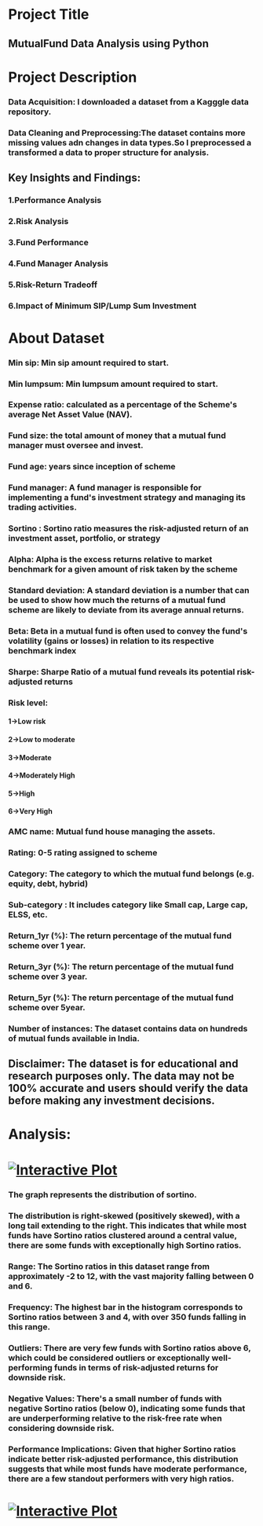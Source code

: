 # Project Title
## MutualFund Data Analysis using Python 
# Project Description
### Data Acquisition: I downloaded a dataset from a Kagggle data repository.
### Data Cleaning and Preprocessing:The dataset contains more missing values adn changes in data types.So I preprocessed a transformed a data to proper structure for analysis.
## Key Insights and Findings:
### 1.Performance Analysis
### 2.Risk Analysis
### 3.Fund Performance
### 4.Fund Manager Analysis
### 5.Risk-Return Tradeoff
### 6.Impact of Minimum SIP/Lump Sum Investment
# About Dataset
### Min sip: Min sip amount required to start.
### Min lumpsum: Min lumpsum amount required to start.
### Expense ratio: calculated as a percentage of the Scheme's average Net Asset Value (NAV).
### Fund size: the total amount of money that a mutual fund manager must oversee and invest.
### Fund age: years since inception of scheme
### Fund manager: A fund manager is responsible for implementing a fund's investment strategy and managing its trading activities.
### Sortino : Sortino ratio measures the risk-adjusted return of an investment asset, portfolio, or strategy
### Alpha: Alpha is the excess returns relative to market benchmark for a given amount of risk taken by the scheme
### Standard deviation: A standard deviation is a number that can be used to show how much the returns of a mutual fund scheme are likely to deviate from its average annual returns.
### Beta: Beta in a mutual fund is often used to convey the fund's volatility (gains or losses) in relation to its respective benchmark index
### Sharpe: Sharpe Ratio of a mutual fund reveals its potential risk-adjusted returns
### Risk level:
####  1->Low risk
####  2->Low to moderate
####  3->Moderate
####  4->Moderately High
####  5->High
####  6->Very High
### AMC name: Mutual fund house managing the assets.
### Rating: 0-5 rating assigned to scheme
### Category: The category to which the mutual fund belongs (e.g. equity, debt, hybrid)
### Sub-category : It includes category like Small cap, Large cap, ELSS, etc.
### Return_1yr (%): The return percentage of the mutual fund scheme over 1 year.
### Return_3yr (%): The return percentage of the mutual fund scheme over 3 year.
### Return_5yr (%): The return percentage of the mutual fund scheme over 5year.
### Number of instances: The dataset contains data on hundreds of mutual funds available in India.
## Disclaimer: The dataset is for educational and research purposes only. The data may not be 100% accurate and users should verify the data before making any investment decisions.

# Analysis:
# [![Interactive Plot](https://github.com/user-attachments/assets/34510ca9-7fa1-4084-826c-e6d2f4917b92)](https://sujanhg2003.github.io/MutualFund/sample_plot_1.html)

### The graph represents the distribution of sortino.
### The distribution is right-skewed (positively skewed), with a long tail extending to the right. This indicates that while most funds have Sortino ratios clustered around a central value, there are some funds with exceptionally high Sortino ratios.
### Range: The Sortino ratios in this dataset range from approximately -2 to 12, with the vast majority falling between 0 and 6.
### Frequency: The highest bar in the histogram corresponds to Sortino ratios between 3 and 4, with over 350 funds falling in this range.
### Outliers: There are very few funds with Sortino ratios above 6, which could be considered outliers or exceptionally well-performing funds in terms of risk-adjusted returns for downside risk.
### Negative Values: There's a small number of funds with negative Sortino ratios (below 0), indicating some funds that are underperforming relative to the risk-free rate when considering downside risk.
### Performance Implications: Given that higher Sortino ratios indicate better risk-adjusted performance, this distribution suggests that while most funds have moderate performance, there are a few standout performers with very high ratios.
# [![Interactive Plot](https://github.com/user-attachments/assets/b1ebfc29-9f51-4918-9f92-08df47c7c4eb)](https://sujanhg2003.github.io/MutualFund/sample_plot_2.html)






